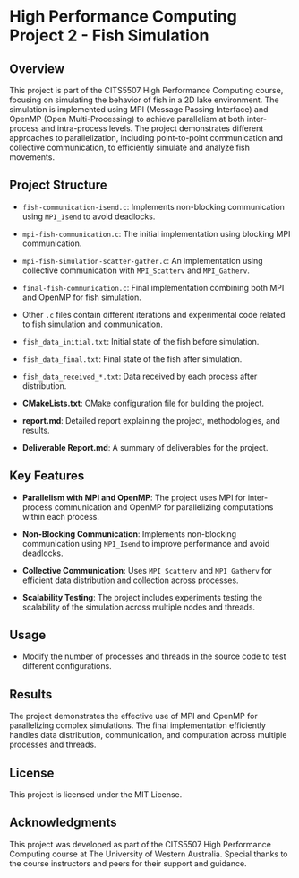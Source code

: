 # High Performance Computing Project 2 - Fish Simulation

## Overview

This project is part of the CITS5507 High Performance Computing course, focusing on simulating the behavior of fish in a 2D lake environment. The simulation is implemented using MPI (Message Passing Interface) and OpenMP (Open Multi-Processing) to achieve parallelism at both inter-process and intra-process levels. The project demonstrates different approaches to parallelization, including point-to-point communication and collective communication, to efficiently simulate and analyze fish movements.

## Project Structure

  - `fish-communication-isend.c`: Implements non-blocking communication using `MPI_Isend` to avoid deadlocks.
  - `mpi-fish-communication.c`: The initial implementation using blocking MPI communication.
  - `mpi-fish-simulation-scatter-gather.c`: An implementation using collective communication with `MPI_Scatterv` and `MPI_Gatherv`.
  - `final-fish-communication.c`: Final implementation combining both MPI and OpenMP for fish simulation.
  - Other `.c` files contain different iterations and experimental code related to fish simulation and communication.
  - `fish_data_initial.txt`: Initial state of the fish before simulation.
  - `fish_data_final.txt`: Final state of the fish after simulation.
  - `fish_data_received_*.txt`: Data received by each process after distribution.

- **CMakeLists.txt**: CMake configuration file for building the project.

- **report.md**: Detailed report explaining the project, methodologies, and results.

- **Deliverable Report.md**: A summary of deliverables for the project.

## Key Features

- **Parallelism with MPI and OpenMP**: The project uses MPI for inter-process communication and OpenMP for parallelizing computations within each process.
  
- **Non-Blocking Communication**: Implements non-blocking communication using `MPI_Isend` to improve performance and avoid deadlocks.

- **Collective Communication**: Uses `MPI_Scatterv` and `MPI_Gatherv` for efficient data distribution and collection across processes.

- **Scalability Testing**: The project includes experiments testing the scalability of the simulation across multiple nodes and threads.


## Usage

- Modify the number of processes and threads in the source code to test different configurations.

## Results

The project demonstrates the effective use of MPI and OpenMP for parallelizing complex simulations. The final implementation efficiently handles data distribution, communication, and computation across multiple processes and threads.

## License

This project is licensed under the MIT License.

## Acknowledgments

This project was developed as part of the CITS5507 High Performance Computing course at The University of Western Australia. Special thanks to the course instructors and peers for their support and guidance.
